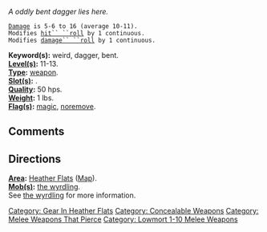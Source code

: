 *A oddly bent dagger lies here.*

[`Damage`](Melee_Weapon_Values.md "wikilink")` is 5-6 to 16 (average 10-11).`  
`Modifies `[`hit`` ``roll`](Hit_Roll.md "wikilink")` by 1 continuous.`  
`Modifies `[`damage`` ``roll`](Damage_Roll.md "wikilink")` by 1 continuous.`

**Keyword(s):** weird, dagger, bent.  
**[Level(s)](Object_Level.md "wikilink"):** 11-13.  
**[Type](:Category:_Object_Types.md "wikilink"):**
[weapon](:Category:_Melee_Weapons.md "wikilink").  
**[Slot(s)](Object_Slots.md "wikilink"):** <wielded>.  
**[Quality](Object_Quality.md "wikilink"):** 50 hps.  
**[Weight](Object_Weight.md "wikilink"):** 1 lbs.  
**[Flag(s)](:Category:_Object_Flags.md "wikilink"):**
[magic](Magic_Flag.md "wikilink"),
[noremove](NoRemove_Flag.md "wikilink").  

## Comments

## Directions

**[Area](:Category:_Areas.md "wikilink"):** [Heather
Flats](:Category:_Heather_Flats.md "wikilink")
([Map](Heather_Flats_Map.md "wikilink")).  
**[Mob(s)](:Category:_Mobs.md "wikilink"):** [the
wyrdling](Wyrdling.md "wikilink").  
See [the wyrdling](Wyrdling.md "wikilink") for more information.  

[Category: Gear In Heather
Flats](Category:_Gear_In_Heather_Flats "wikilink") [Category:
Concealable Weapons](Category:_Concealable_Weapons "wikilink")
[Category: Melee Weapons That
Pierce](Category:_Melee_Weapons_That_Pierce "wikilink") [Category:
Lowmort 1-10 Melee
Weapons](Category:_Lowmort_1-10_Melee_Weapons "wikilink")
